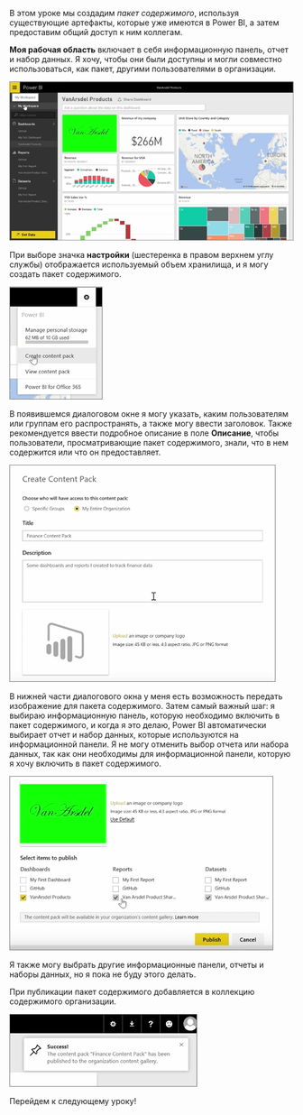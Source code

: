 В этом уроке мы создадим *пакет содержимого*, используя существующие артефакты, которые уже имеются в Power BI, а затем предоставим общий доступ к ним коллегам.

**Моя рабочая область** включает в себя информационную панель, отчет и набор данных. Я хочу, чтобы они были доступны и могли совместно использоваться, как пакет, другими пользователями в организации.

![Совместное использование и сотрудничество в Power BI](./media/6-2-create-content-packs/pbi_learn06_02myworkspacenohilite.png)

При выборе значка **настройки** (шестеренка в правом верхнем углу службы) отображается используемый объем хранилища, и я могу создать пакет содержимого.

![Совместное использование и сотрудничество в Power BI](./media/6-2-create-content-packs/pbi_learn06_02options.png)

В появившемся диалоговом окне я могу указать, каким пользователям или группам его распространять, а также могу ввести заголовок. Также рекомендуется ввести подробное описание в поле **Описание**, чтобы пользователи, просматривающие пакет содержимого, знали, что в нем содержится или что он предоставляет.

![Совместное использование и сотрудничество в Power BI](./media/6-2-create-content-packs/pbi_learn06_02create_contpktop.png)

В нижней части диалогового окна у меня есть возможность передать изображение для пакета содержимого. Затем самый важный шаг: я выбираю информационную панель, которую необходимо включить в пакет содержимого, и когда я это делаю, Power BI автоматически выбирает отчет и набор данных, которые используются на информационной панели. Я не могу отменить выбор отчета или набора данных, так как они необходимы для информационной панели, которую я хочу включить в пакет содержимого.

![Совместное использование и сотрудничество в Power BI](./media/6-2-create-content-packs/pbi_learn06_02create_contpk2ndhalf.png)

Я также могу выбрать другие информационные панели, отчеты и наборы данных, но я пока не буду этого делать.

При публикации пакет содержимого добавляется в коллекцию содержимого организации.

![Совместное использование и сотрудничество в Power BI](./media/6-2-create-content-packs/pbi_learn06_02contpksuccess.png)

Перейдем к следующему уроку!


